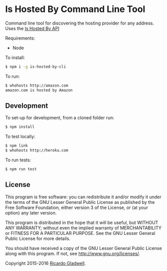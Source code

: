 # Is Hosted By Command Line Tool

Command line tool for discovering the hosting provider for any address.
Uses the [Is Hosted By API](https://is-hosted-by.com/)

Requirements:

  * Node

To install:

```sh
$ npm i -g is-hosted-by-cli
```

To run:

```sh
$ whohosts http://amazon.com
amazon.com is hosted by Amazon
```

## Development

To set-up for development, from a cloned folder run:

```sh
$ npm install
```

To test locally:

```sh
$ npm link
$ whohosts http://heroku.com
```

To run tests:

```sh
$ npm run test
```

## License

This program is free software: you can redistribute it and/or modify
it under the terms of the GNU Lesser General Public License as
published by the Free Software Foundation, either version 3 of the
License, or (at your option) any later version.

This program is distributed in the hope that it will be useful,
but WITHOUT ANY WARRANTY; without even the implied warranty of
MERCHANTABILITY or FITNESS FOR A PARTICULAR PURPOSE.  See the
GNU Lesser General Public License for more details.

You should have received a copy of the GNU Lesser General Public
License along with this program.  If not, see
<http://www.gnu.org/licenses/>.

Copyright 2015-2016 [Ricardo Gladwell](http://gladwell.me).
